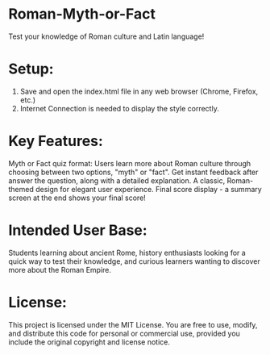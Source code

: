 # Roman-Myth-or-Fact
Test your knowledge of Roman culture and Latin language!

# Setup:
1. Save and open the index.html file in any web browser (Chrome, Firefox, etc.)
2. Internet Connection is needed to display the style correctly.

# Key Features:
Myth or Fact quiz format: Users learn more about Roman culture through choosing between two options, "myth" or "fact".
Get instant feedback after answer the question, along with a detailed explanation.
A classic, Roman-themed design for elegant user experience.
Final score display - a summary screen at the end shows your final score!

# Intended User Base:
Students learning about ancient Rome, history enthusiasts looking for a quick way to test their knowledge, and curious learners wanting to discover more about the Roman Empire.

# License:
This project is licensed under the MIT License. You are free to use, modify, and distribute this code for personal or commercial use, provided you include the original copyright and license notice.
